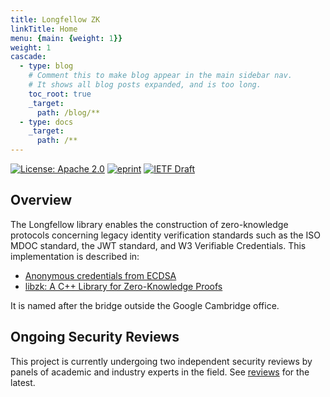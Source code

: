 ```yaml
---
title: Longfellow ZK
linkTitle: Home
menu: {main: {weight: 1}}
weight: 1
cascade:
  - type: blog
    # Comment this to make blog appear in the main sidebar nav.
    # It shows all blog posts expanded, and is too long.
    toc_root: true
    _target:
      path: /blog/**
  - type: docs
    _target:
      path: /**
---
```


[![License: Apache 2.0](https://img.shields.io/badge/License-Apache%202.0-blue.svg)](LICENSE) [![eprint](https://img.shields.io/badge/eprint-2024%2F2010-blue)](https://eprint.iacr.org/2024/2010)
[![IETF Draft](https://img.shields.io/badge/IETF%20Draft-draft--google--cfrg--libzk-lightgrey)](https://datatracker.ietf.org/doc/draft-google-cfrg-libzk/)


## Overview

The Longfellow library enables the construction of  zero-knowledge protocols concerning legacy identity verification standards such as the ISO MDOC standard, the JWT standard, and W3 Verifiable Credentials.  This implementation is described in:

* [Anonymous credentials from ECDSA](https://eprint.iacr.org/2024/2010)
* [libzk: A C++ Library for Zero-Knowledge Proofs](https://datatracker.ietf.org/doc/draft-google-cfrg-libzk/)

It is named after the bridge outside the Google Cambridge office.

## Ongoing Security Reviews

This project is currently undergoing two independent security reviews by panels of academic and industry experts in the field. See [reviews](docs/reviews) for the latest.

